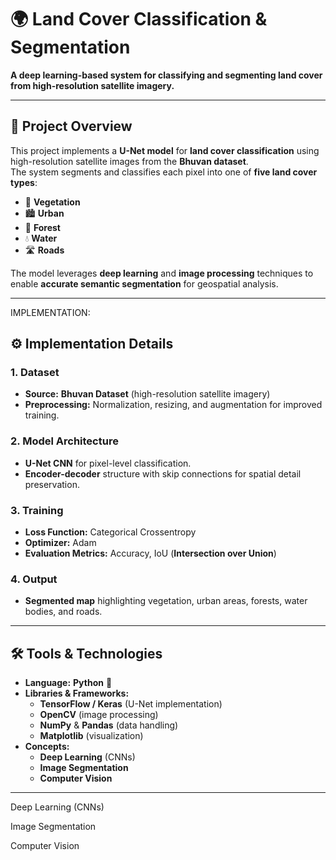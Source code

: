 # 🌍 **Land Cover Classification & Segmentation**

**A deep learning-based system for classifying and segmenting land cover from high-resolution satellite imagery.**

---

## 📌 **Project Overview**
This project implements a **U-Net model** for **land cover classification** using high-resolution satellite images from the **Bhuvan dataset**.  
The system segments and classifies each pixel into one of **five land cover types**:

- 🌿 **Vegetation**
- 🏙 **Urban**
- 🌲 **Forest**
- 💧 **Water**
- 🛣 **Roads**

The model leverages **deep learning** and **image processing** techniques to enable **accurate semantic segmentation** for geospatial analysis.

---

IMPLEMENTATION:

<jpeg>

## ⚙️ **Implementation Details**

### **1. Dataset**
- **Source:** **Bhuvan Dataset** (high-resolution satellite imagery)  
- **Preprocessing:** Normalization, resizing, and augmentation for improved training.

### **2. Model Architecture**
- **U-Net CNN** for pixel-level classification.  
- **Encoder-decoder** structure with skip connections for spatial detail preservation.

### **3. Training**
- **Loss Function:** Categorical Crossentropy  
- **Optimizer:** Adam  
- **Evaluation Metrics:** Accuracy, IoU (**Intersection over Union**)

### **4. Output**
- **Segmented map** highlighting vegetation, urban areas, forests, water bodies, and roads.

---


## 🛠 **Tools & Technologies**
- **Language:** **Python** 🐍  
- **Libraries & Frameworks:**  
  - **TensorFlow / Keras** (U-Net implementation)  
  - **OpenCV** (image processing)  
  - **NumPy** & **Pandas** (data handling)  
  - **Matplotlib** (visualization)  
- **Concepts:**  
  - **Deep Learning** (CNNs)  
  - **Image Segmentation**  
  - **Computer Vision**

---

Deep Learning (CNNs)

Image Segmentation

Computer Vision
